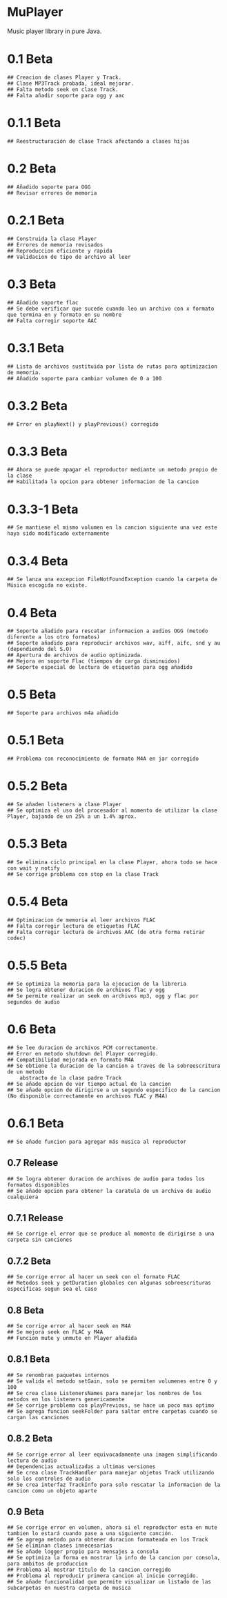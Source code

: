 # MuPlayer
Music player library in pure Java.

# 0.1 Beta
	## Creacion de clases Player y Track.
	## Clase MP3Track probada, ideal mejorar.
	## Falta metodo seek en clase Track.
	## Falta añadir soporte para ogg y aac
# 0.1.1 Beta
	## Reestructuración de clase Track afectando a clases hijas
# 0.2 Beta
	## Añadido soporte para OGG
	## Revisar errores de memoria
# 0.2.1 Beta
	## Construida la clase Player
	## Errores de memoria revisados
	## Reproduccion eficiente y rapida
	## Validacion de tipo de archivo al leer

# 0.3 Beta
	## Añadido soporte flac
	## Se debe verificar que sucede cuando leo un archivo con x formato que termina en y formato en su nombre
	## Falta corregir soporte AAC

# 0.3.1 Beta
	## Lista de archivos sustituida por lista de rutas para optimizacion de memoria.
	## Añadido soporte para cambiar volumen de 0 a 100	
# 0.3.2 Beta
	## Error en playNext() y playPrevious() corregido
# 0.3.3 Beta
	## Ahora se puede apagar el reproductor mediante un metodo propio de la clase
	## Habilitada la opcion para obtener informacion de la cancion
# 0.3.3-1 Beta
    ## Se mantiene el mismo volumen en la cancion siguiente una vez este haya sido modificado externamente
# 0.3.4 Beta
	## Se lanza una excepcion FileNotFoundException cuando la carpeta de Música escogida no existe.
# 0.4 Beta
	## Soporte añadido para rescatar informacion a audios OGG (metodo diferente a los otro formatos)
	## Soporte añadido para reproducir archivos wav, aiff, aifc, snd y au (dependiendo del S.O)
	## Apertura de archivos de audio optimizada.
	## Mejora en soporte Flac (tiempos de carga disminuidos)
	## Soporte especial de lectura de etiquetas para ogg añadido
# 0.5 Beta
	## Soporte para archivos m4a añadido
# 0.5.1 Beta
	## Problema con reconocimiento de formato M4A en jar corregido
# 0.5.2 Beta
	## Se añaden listeners a clase Player	
	## Se optimiza el uso del procesador al momento de utilizar la clase Player, bajando de un 25% a un 1.4% aprox.
# 0.5.3 Beta
	## Se elimina ciclo principal en la clase Player, ahora todo se hace con wait y notify
	## Se corrige problema con stop en la clase Track
# 0.5.4 Beta
	## Optimizacion de memoria al leer archivos FLAC
	## Falta corregir lectura de etiquetas FLAC
	## Falta corregir lectura de archivos AAC (de otra forma retirar codec)
# 0.5.5 Beta
	## Se optimiza la memoria para la ejecucion de la libreria
	## Se logra obtener duracion de archivos flac y ogg
	## Se permite realizar un seek en archivos mp3, ogg y flac por segundos de audio
# 0.6 Beta
	## Se lee duracion de archivos PCM correctamente.
	## Error en metodo shutdown del Player corregido.
	## Compatibilidad mejorada en formato M4A
	## Se obtiene la duracion de la cancion a traves de la sobreescritura de un metodo 
		abstracto de la clase padre Track
	## Se añade opcion de ver tiempo actual de la cancion
	## Se añade opcion de dirigirse a un segundo especifico de la cancion (No disponible correctamente en archivos FLAC y M4A)
# 0.6.1 Beta
	## Se añade funcion para agregar más musica al reproductor

## 0.7 Release
	## Se logra obtener duracion de archivos de audio para todos los formatos disponibles
	## Se añade opcion para obtener la caratula de un archivo de audio cualquiera
## 0.7.1 Release
	## Se corrige el error que se produce al momento de dirigirse a una carpeta sin canciones
## 0.7.2 Beta
	## Se corrige error al hacer un seek con el formato FLAC
	## Metodos seek y getDuration globales con algunas sobreescrituras especificas segun sea el caso
## 0.8 Beta
	## Se corrige error al hacer seek en M4A
	## Se mejora seek en FLAC y M4A
	## Funcion mute y unmute en Player añadida

## 0.8.1 Beta
	## Se renombran paquetes internos
	## Se valida el metodo setGain, solo se permiten volumenes entre 0 y 100
	## Se crea clase ListenersNames para manejar los nombres de los metodos en los listeners genericamente
	## Se corrige problema con playPrevious, se hace un poco mas optimo
	## Se agrega funcion seekFolder para saltar entre carpetas cuando se cargan las canciones
## 0.8.2 Beta
	## Se corrige error al leer equivocadamente una imagen simplificando lectura de audio
	## Dependencias actualizadas a ultimas versiones
	## Se crea clase TrackHandler para manejar objetos Track utilizando solo los controles de audio
	## Se crea interfaz TrackInfo para solo rescatar la informacion de la cancion como un objeto aparte
## 0.9 Beta
	## Se corrige error en volumen, ahora si el reproductor esta en mute tambien lo estará cuando pase a una siguiente canción.
	## Se agrega metodo para obtener duracion formateada en los Track
	## Se eliminan clases innecesarias
	## Se añade logger propio para mensajes a consola
	## Se optimiza la forma en mostrar la info de la cancion por consola, para ambitos de produccion
	## Problema al mostrar titulo de la cancion corregido
	## Problema al reproducir primera cancion al inicio corregido.
	## Se añade funcionalidad que permite visualizar un listado de las subcarpetas en nuestra carpeta de musica
	
